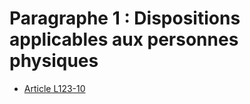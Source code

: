 # Paragraphe 1 : Dispositions applicables aux personnes physiques

- [Article L123-10](article-l123-10.md)
